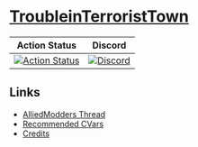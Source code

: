 # [TroubleinTerroristTown](http://csgottt.com/)


| Action Status | Discord |
|:-------------:|:-------:|
| [![Action Status](https://github.com/Bara/TroubleinTerroristTown/workflows/Compile%20with%20SourceMod/badge.svg)](https://github.com/Bara/TroubleinTerroristTown/actions) | [![Discord](https://img.shields.io/discord/388685157286019072.svg)](https://discord.gg/eCsqjcD) |

## Links
- [AlliedModders Thread](https://forums.alliedmods.net/showthread.php?t=273960)
- [Recommended CVars](https://github.com/Bara/TroubleinTerroristTown/blob/master/CVARS.txt)
- [Credits](https://github.com/Bara/TroubleinTerroristTown/blob/master/CREDITS.md)
